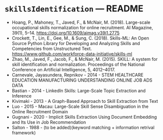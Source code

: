 `skillsIdentification` ― README
===============================

+ Hoang, P., Mahoney, T., Javed, F., & McNair, M. (2018). Large-scale
  occupational skills normalization for online recruitment. AI Magazine, 39(1),
  5–14. https://doi.org/10.1609/aimag.v39i1.2775
+ Crockett, T., Lin, E., Gee, M., & Sung, C. (2018). Skills-ML: An Open Source
  Python Library for Developing and Analyzing Skills and Competencies from
  Unstructured Text. https://www.github.com/workforce-data-initiative/skills-ml
+ Zhao, M., Javed, F., Jacob, F., & McNair, M. (2015). SKILL: A system for skill
  identification and normalization. Proceedings of the National Conference on
  Artificial Intelligence, 5, 4012–4017.
+ Carnevale, Jayasundera, Repnikov - 2014 - STEM HEALTHCARE EDUCATION MANUFACTURING UNDERSTANDING ONLINE JOB ADS DATA
+ Bastian - 2014 - LinkedIn Skills: Large-Scale Topic Extraction and Inference
+ Kivimaki - 2013 - A Graph-Based Approach to Skill Extraction from Text
+ Luo - 2015 - Macau: Large-Scale Skill Sense Disambiguation in the Online Recruitment Domain 
+ Gugnani - 2020 - Implicit Skills Extraction Using Document Embedding and Its Use in Job Recommendation
+ Salton - 1988 - (to be added)(keyword matching + information retrival framework)

